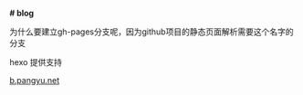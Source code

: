 **# blog**



为什么要建立gh-pages分支呢，因为github项目的静态页面解析需要这个名字的分支





hexo 提供支持



[hexo]: https://hexo.io/zh-cn/docs/one-command-deployment



[b.pangyu.net](b.pangyu.net)
